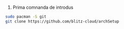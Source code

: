 1. Prima comnanda de introdus
```bash
sudo pacman -S git 
git clone https://github.com/blitz-cloud/archSetup
```